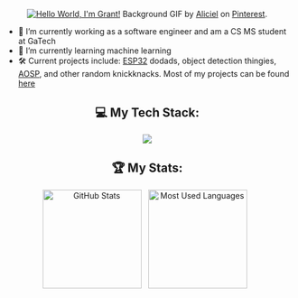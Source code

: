 <div align="center">

[![Hello World, I'm Grant!](assets/cityLights.gif)](https://github.com/gqster)
Background GIF by [Aliciel](https://www.pinterest.com/pin/5277724550564022/) on [Pinterest](https://www.pinterest.com/).

</div>

- 🔭 I’m currently working as a software engineer and am a CS MS student at GaTech
- 🌱 I’m currently learning machine learning 
- 🛠️ Current projects include: [ESP32](https://docs.espressif.com/projects/esp-idf/en/latest/esp32/) dodads, object detection thingies, [AOSP](https://source.android.com/docs/setup/about), and other random knickknacks.
    Most of my projects can be found [here](https://github.com/GQstersProjects)

<!--
- 👯 I’m looking to collaborate on ...
- 🤔 I’m looking for help with ...
- 💬 Ask me about ...
- 📫 How to reach me: ...
- 😄 Pronouns: ...
- ⚡ Fun fact: ...
-->
  
<div align="center">
  
## 💻 My Tech Stack:
<p align="center">
  <a href="https://skillicons.dev">
    <img src="https://skillicons.dev/icons?i=gitlab,arduino,vscode,cpp,py,docker,linux,androidstudio" />
  </a>
</p>


## 🏆 My Stats:

<p>
    <img height=175 alt="GitHub Stats" src="https://github-readme-stats.vercel.app/api?username=gqster&show_icons=true&count_private=true&theme=dark" />&nbsp;&nbsp;
    <img height=175 alt="Most Used Languages" src="https://github-readme-stats.vercel.app/api/top-langs/?username=gqster&layout=compact&theme=dark" />&nbsp;&nbsp;
</p>
